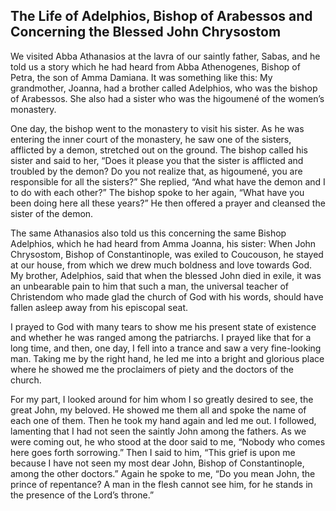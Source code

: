 ## The Life of Adelphios, Bishop of Arabessos and Concerning the Blessed John Chrysostom

We visited Abba Athanasios at the lavra of our saintly father, Sabas, and he told us a story which he had heard from Abba Athenogenes, Bishop of Petra, the son of Amma Damiana. It was something like this: My grandmother, Joanna, had a brother called Adelphios, who was the bishop of Arabessos. She also had a sister who was the higoumené of the women’s monastery.

One day, the bishop went to the monastery to visit his sister. As he was entering the inner court of the monastery, he saw one of the sisters, afflicted by a demon, stretched out on the ground. The bishop called his sister and said to her, “Does it please you that the sister is afflicted and troubled by the demon? Do you not realize that, as higoumené, you are responsible for all the sisters?” She replied, “And what have the demon and I to do with each other?” The bishop spoke to her again, “What have you been doing here all these years?” He then offered a prayer and cleansed the sister of the demon.

The same Athanasios also told us this concerning the same Bishop Adelphios, which he had heard from Amma Joanna, his sister: When John Chrysostom, Bishop of Constantinople, was exiled to Coucouson, he stayed at our house, from which we drew much boldness and love towards God. My brother, Adelphios, said that when the blessed John died in exile, it was an unbearable pain to him that such a man, the universal teacher of Christendom who made glad the church of God with his words, should have fallen asleep away from his episcopal seat. 

I prayed to God with many tears to show me his present state of existence and whether he was ranged among the patriarchs. I prayed like that for a long time, and then, one day, I fell into a trance and saw a very fine-looking man. Taking me by the right hand, he led me into a bright and glorious place where he showed me the proclaimers of piety and the doctors of the church. 

For my part, I looked around for him whom I so greatly desired to see, the great John, my beloved. He showed me them all and spoke the name of each one of them. Then he took my hand again and led me out. I followed, lamenting that I had not seen the saintly John among the fathers. As we were coming out, he who stood at the door said to me, “Nobody who comes here goes forth sorrowing.” Then I said to him, “This grief is upon me because I have not seen my most dear John, Bishop of Constantinople, among the other doctors.” Again he spoke to me, “Do you mean John, the prince of repentance? A man in the flesh cannot see him, for he stands in the presence of the Lord’s throne.”
